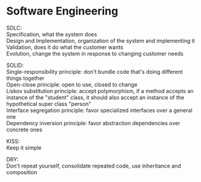 # Software Engineering
SDLC:  
Specification, what the system does  
Design and Implementation, organization of the system and implementing it  
Validation, does it do what the customer wants  
Evolution, change the system in response to changing customer needs  

SOLID:  
Single-responsibility principle: don't bundle code that's doing different things together  
Open-close principle: open to use, closed to change  
Liskov substitution principle: accept polymorphism, if a method accepts an instance of the "student" class, it should also accept an instance of the hypothetical super class "person"  
Interface segregation principle: favor specialized interfaces over a general one  
Dependency inversion principle: favor abstraction dependencies over concrete ones  

KISS:  
Keep it simple

DRY:  
Don't repeat yourself, consolidate repeated code, use inheritance and composition
